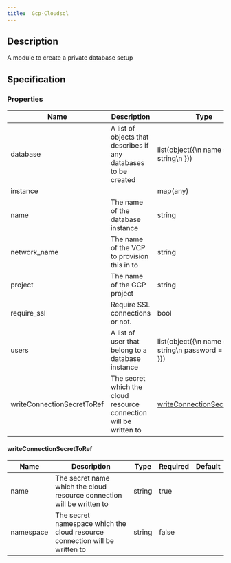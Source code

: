 ```yaml
---
title:  Gcp-Cloudsql
---
```


## Description

A module to create a private database setup

## Specification


### Properties

 Name | Description | Type | Required | Default 
 ------------ | ------------- | ------------- | ------------- | ------------- 
 database | A list of objects that describes if any databases to be created | list(object({\n    name = string\n  })) | false |  
 instance |  | map(any) | false |  
 name | The name of the database instance | string | true |  
 network_name | The name of the VCP to provision this in to | string | true |  
 project | The name of the GCP project | string | true |  
 require_ssl | Require SSL connections or not. | bool | false |  
 users | A list of user that belong to a database instance | list(object({\n    name     = string\n    password = string\n  })) | false |  
 writeConnectionSecretToRef | The secret which the cloud resource connection will be written to | [writeConnectionSecretToRef](#writeConnectionSecretToRef) | false |  


#### writeConnectionSecretToRef

 Name | Description | Type | Required | Default 
 ------------ | ------------- | ------------- | ------------- | ------------- 
 name | The secret name which the cloud resource connection will be written to | string | true |  
 namespace | The secret namespace which the cloud resource connection will be written to | string | false |  
